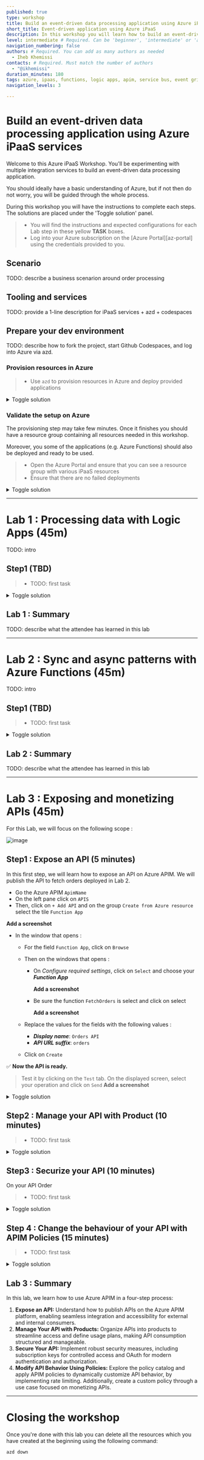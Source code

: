 ```yaml
---
published: true
type: workshop
title: Build an event-driven data processing application using Azure iPaaS services
short_title: Event-driven application using Azure iPaaS
description: In this workshop you will learn how to build an event-driven application which will process e-commerce orders. You will leverage Azure iPaaS services to prepare, queue, process, and serve data.
level: intermediate # Required. Can be 'beginner', 'intermediate' or 'advanced'
navigation_numbering: false
authors: # Required. You can add as many authors as needed
  - Iheb Khemissi
contacts: # Required. Must match the number of authors
  - "@ikhemissi"
duration_minutes: 180
tags: azure, ipaas, functions, logic apps, apim, service bus, event grid, entra, cosmosdb, codespace, devcontainer, innovation day
navigation_levels: 3

---
```


# Build an event-driven data processing application using Azure iPaaS services

Welcome to this Azure iPaaS Workshop. You'll be experimenting with multiple integration services to build an event-driven data processing application.

You should ideally have a basic understanding of Azure, but if not then do not worry, you will be guided through the whole process.

During this workshop you will have the instructions to complete each steps. The solutions are placed under the 'Toggle solution' panel.

<div class="task" data-title="Task">

> - You will find the instructions and expected configurations for each Lab step in these yellow **TASK** boxes.
> - Log into your Azure subscription on the [Azure Portal][az-portal] using the credentials provided to you.

</div>


## Scenario

TODO: describe a business scenarion around order processing

## Tooling and services

TODO: provide a 1-line description for iPaaS services + azd + codespaces 

## Prepare your dev environment

TODO: describe how to fork the project, start Github Codespaces, and log into Azure via azd.

### Provision resources in Azure

<div class="task" data-title="Task">

> - Use `azd` to provision resources in Azure and deploy provided applications

</div>

<details>

<summary> Toggle solution</summary>

```sh
# Log into azd
azd auth login

# Provision resources and deploy applications
azd up
```

</details>


### Validate the setup on Azure

The provisioning step may take few minutes. Once it finishes you should have a resource group containing all resources needed in this workshop.

Moreover, you some of the applications (e.g. Azure Functions) should also be deployed and ready to be used.

<div class="task" data-title="Task">

> - Open the Azure Portal and ensure that you can see a resource group with various iPaaS resources
> - Ensure that there are no failed deployments

</div>

<details>

<summary> Toggle solution</summary>

TODO: describe how to check the above with a screenshot or a command line to run in GH codespaces

</details>

---

# Lab 1 : Processing data with Logic Apps (45m)

TODO: intro

## Step1 (TBD)

<div class="task" data-title="Task">

> - TODO: first task

</div>

<details>

<summary> Toggle solution</summary>

TODO: provide solution

</details>

## Lab 1 : Summary

TODO: describe what the attendee has learned in this lab

---

# Lab 2 : Sync and async patterns with Azure Functions (45m)

TODO: intro

## Step1 (TBD)

<div class="task" data-title="Task">

> - TODO: first task

</div>

<details>

<summary> Toggle solution</summary>

TODO: provide solution

</details>

## Lab 2 : Summary

TODO: describe what the attendee has learned in this lab

---

# Lab 3 : Exposing and monetizing APIs (45m)

For this Lab, we will focus on the following scope :

![image](/docs/assets/24ba989b-5d4c-4bb6-9f9b-ec9a1175b8f0.jpg)

## Step1 : Expose an API (5 minutes)

In this first step, we will learn how to expose an API on Azure APIM. We will publish the API to fetch orders deployed in Lab 2.

<div class="task" data-title="Task">

- Go the Azure APIM `ApimName`
- On the left pane click on `APIS`
- Then, click on `+ Add API` and on the group `Create from Azure resource` select the tile `Function App`

**Add a screenshot**

- In the window that opens :
  - For the field `Function App`, click on `Browse`
  - Then on the windows that opens : 
    - On _Configure required settings_, click on `Select` and choose your ***Function App***

      **Add a screenshot**

    - Be sure the function `FetchOrders` is select and click on select

      **Add a screenshot**

  - Replace the values for the fields with the following values :
    - ***Display name***: `Orders API`
    - ***API URL suffix***: `orders`
  - Click on `Create`

✅ **Now the API is ready.** 

<div class="task" data-title="Test">

> Test it by clicking on the `Test` tab. On the displayed screen, select your operation and click on `Send`
>**Add a screenshot**

</div>

</div>

<details>

<summary> Toggle solution</summary>

TODO: provide solution

</details>

## Step2 : Manage your API with Product (10 minutes)

<div class="task" data-title="Task">

> - TODO: first task

</div>

<details>

<summary> Toggle solution</summary>

TODO: provide solution

</details>

## Step3 : Securize your API (10 minutes)

On your API Order

<div class="task" data-title="Task">

> - TODO: first task

</div>

<details>

<summary> Toggle solution</summary>

TODO: provide solution

</details>

## Step 4 : Change the behaviour of your API with APIM Policies (15 minutes)

<div class="task" data-title="Task">

> - TODO: first task

</div>

<details>

<summary> Toggle solution</summary>

TODO: provide solution

</details>

## Lab 3 : Summary

In this lab, we learn how to use Azure APIM in a four-step process:

1. **Expose an API:** Understand how to publish APIs on the Azure APIM platform, enabling seamless integration and accessibility for external and internal consumers.
2. **Manage Your API with Products:** Organize APIs into products to streamline access and define usage plans, making API consumption structured and manageable.
3. **Secure Your API:** Implement robust security measures, including subscription keys for controlled access and OAuth for modern authentication and authorization.
4. **Modify API Behavior Using Policies:** Explore the policy catalog and apply APIM policies to dynamically customize API behavior, by implementing rate limiting. Additionally, create a custom policy through a use case focused on monetizing APIs.

---

# Closing the workshop

Once you're done with this lab you can delete all the resources which you have created at the beginning using the following command:

```bash
azd down
```
